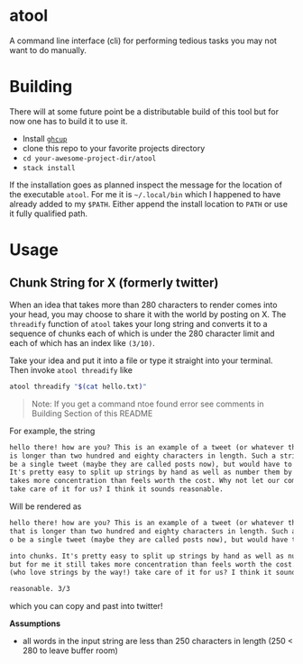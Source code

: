 # atool

A command line interface (cli) for performing tedious tasks you may not want to do manually.

# Building

There will at some future point be a distributable build of this tool but for now
one has to build it to use it.

- Install [`ghcup`](https://www.haskell.org/ghcup/install/)
- clone this repo to your favorite projects directory
- `cd your-awesome-project-dir/atool`
- `stack install`

If the installation goes as planned inspect the message for the location of the 
executable `atool`. For me it is `~/.local/bin` which I happened to have already
added to my `$PATH`. Either append the install location to `PATH` or use it fully
qualified path.

# Usage

## Chunk String for X (formerly twitter)

When an idea that takes more than 280 characters to render comes into your head,
you may choose to share it with the world by posting on X. The `threadify` function
of `atool` takes your long string and converts it to a sequence of chunks
each of which is under the 280 character limit and each of which has 
an index like `(3/10)`.

Take your idea and put it into a file or type it straight into your terminal.
Then invoke `atool threadify` like

``` sh
atool threadify "$(cat hello.txt)"
```

> Note: If you get a command ntoe found error see comments in Building Section of this README

For example, the string

``` txt
hello there! how are you? This is an example of a tweet (or whatever they are called now) that
is longer than two hundred and eighty characters in length. Such a string would not be able to
be a single tweet (maybe they are called posts now), but would have to be split up into chunks.
It's pretty easy to split up strings by hand as well as number them by hand, but for me it still
takes more concentration than feels worth the cost. Why not let our computer friends (who love strings by the way!)
take care of it for us? I think it sounds reasonable.
```

Will be rendered as

``` txt
hello there! how are you? This is an example of a tweet (or whatever they are called now)
that is longer than two hundred and eighty characters in length. Such a string would not be able t
o be a single tweet (maybe they are called posts now), but would have to be split up 1/3

into chunks. It's pretty easy to split up strings by hand as well as number them by hand,
but for me it still takes more concentration than feels worth the cost. Why not let our computer friends
(who love strings by the way!) take care of it for us? I think it sounds 2/3

reasonable. 3/3
```

which you can copy and past into twitter!

**Assumptions**

- all words in the input string are less than 250 characters in length (250 < 280 to leave buffer room)
